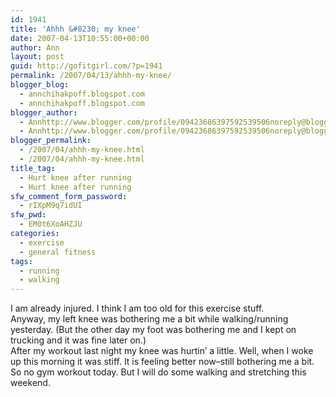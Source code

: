 ```yaml
---
id: 1941
title: 'Ahhh &#8230; my knee'
date: 2007-04-13T10:55:00+00:00
author: Ann
layout: post
guid: http://gofitgirl.com/?p=1941
permalink: /2007/04/13/ahhh-my-knee/
blogger_blog:
  - annchihakpoff.blogspot.com
  - annchihakpoff.blogspot.com
blogger_author:
  - Annhttp://www.blogger.com/profile/09423686397592539506noreply@blogger.com
  - Annhttp://www.blogger.com/profile/09423686397592539506noreply@blogger.com
blogger_permalink:
  - /2007/04/ahhh-my-knee.html
  - /2007/04/ahhh-my-knee.html
title_tag:
  - Hurt knee after running
  - Hurt knee after running
sfw_comment_form_password:
  - rIXpM9q7idUI
sfw_pwd:
  - EM0t6XoAHZJU
categories:
  - exercise
  - general fitness
tags:
  - running
  - walking
---
```

I am already injured. I think I am too old for this exercise stuff.  
Anyway, my left knee was bothering me a bit while walking/running yesterday. (But the other day my foot was bothering me and I kept on trucking and it was fine later on.)  
After my workout last night my knee was hurtin&#8217; a little. Well, when I woke up this morning it was stiff. It is feeling better now&#8211;still bothering me a bit. So no gym workout today. But I will do some walking and stretching this weekend.